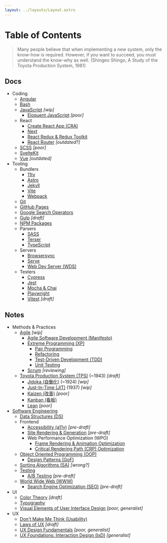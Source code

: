```yaml
---
layout: ../layouts/Layout.astro
---
```

# Table of Contents

>Many people believe that when implementing a new system, only the know-how is required. However, if you want to succeed, you must understand the know-why as well. (Shingeo Shingo, A Study of the Toyota Production System, 1981)

## Docs

- Coding
  - [Angular](docs/coding/angular/)
  - [Bash](docs/coding/bash/)
  - [JavaScript](docs/coding/js/) *[wip]*
    - [Eloquent JavaScript](docs/coding/js/eloquent_js/) *[poor]*
  - React
    - [Create React App (CRA)](docs/coding/react/cra/)
    - [Next](docs/coding/react/next/)
    - [React Redux & Redux Toolkit](docs/coding/react/react_redux_toolkit/)
    - [React Router](docs/coding/react/react_router/) *[outdated?]*
  - [SCSS](docs/coding/scss/) *[poor]*
  - [SvelteKit](docs/coding/sveltekit/)
  - [Vue](docs/coding/vue/) *[outdated]*
- Tooling
  - Bundlers
    - [11ty](docs/tooling/11ty/)
    - [Astro](docs/tooling/astro/)
    - [Jekyll](docs/tooling/jekyll/)
    - [Vite](docs/tooling/vite/)
    - [Webpack](docs/tooling/webpack/)
  - [Git](docs/tooling/git/)
  - [GitHub Pages](docs/tooling/gh_pages/)
  - [Google Search Operators](docs/tooling/google_search_operators/)
  - [Gulp](docs/tooling/gulp/) *[draft]*
  - [NPM Packages](docs/tooling/npm/)
  - Parsers
    - [SASS](docs/tooling/sass/)
    - [Terser](docs/tooling/terser/)
    - [TypeScript](docs/tooling/ts/)
  <!-- - Poppler[](docs/tooling/poppler/) *[pre-draft]* -->
  - Servers
    - [Browsersync](docs/tooling/browsersync/)
    - [Serve](docs/tooling/serve/)
    - [Web Dev Server (WDS)](docs/tooling/wds/)
  - Testers
    - [Cypress](docs/tooling/cypress/)
    - [Jest](docs/tooling/jest/)
    - [Mocha & Chai](docs/tooling/mocha-chai/)
    - [Playwright](docs/tooling/playwright/)
    - [Vitest](docs/tooling/vitest/) *[draft]*

## Notes

- Methods & Practices
  - [Agile](notes/method/agile/) *[wip]*
    - [Agile Software Development (Manifesto)](notes/method/agile/agile_software_dev/)
    - [Extreme Programming (XP)](notes/method/xp/)
      - [Pair Programming](notes/method/xp/pair_programming/)
      - [Refactoring](notes/method/xp/refactoring/)
      - [Test-Driven Development (TDD)](notes/method/xp/tdd/)
      - [Unit Testing](notes/method/xp/unit/)
    - [Scrum](notes/method/agile/scrum/) *[reviewing]*
  - [Toyota Production System (TPS)](notes/method/tps/) (~1943) *[draft]*
    - [Jidoka (自働化)](notes/method/tps/jidoka/) (~1924) *[wip]*
    - [Just-In-Time (JIT)](notes/method/tps/just_in_time/) (1937) *[wip]*
    - [Kaizen (改善)](notes/method/tps/kaizen/) *[poor]*
    - [Kanban (看板)](notes/method/tps/kanban/)
    - [Lean](notes/method/tps/lean/) *[poor]*
- [Software Engineering](notes/se/)
  <!-- - Architectural Patterns[](notes/se/arch_patterns/) *[pre-draft]* -->
  - [Data Structures (DS)](notes/se/data_structures/)
  - Frontend
    - [Accessibility (a11y)](notes/frontend/accessibility/) *[pre-draft]*
    - [Site Rendering & Generation](notes/frontend/site_rendering_and_generation/) *[pre-draft]*
    - Web Performance Optimization (WPO)
      - [Frame Rendering & Animation Optimization](notes/se/frontend/wpo/rendering_and_animation_optimization/)
      - [Critical Rendering Path (CRP) Optimization](notes/se/frontend/wpo/crp/)
  - [Object Oriented Programming (OOP)](notes/se/oop/)
    - [Design Patterns (GoF)](notes/se/oop/design_patterns/)
  - [Sorting Algorithms (SA)](notes/se/sorting_algorithms/) *[wrong?]*
  - [Testing](notes/se/testing/)
    - [A/B Testing](notes/se/testing/ab/) *[pre-draft]*
  - [World Wide Web (WWW)](notes/se/www/)
    - [Search Engine Optimization (SEO)](notes/se/www/seo/) *[pre-draft]*
- UI
  <!-- - Atomic Design[](notes/ui/atomic_design/) *[pre-draft]* -->
  - [Color Theory](notes/ui/color/) *[draft]*
  - [Typography](notes/ui/typography/)
  <!-- - Data Visualization[](notes/ui/data_visualization/) *[pre-draft]* -->
  - [Visual Elements of User Interface Design](notes/ui/visual_elements_of_ui_design/) *[poor, generalist]*
- UX
  - [Don't Make Me Think (Usability)](notes/ux/dont_make_me_think/)
  - [Laws of UX](notes/ux/laws_of_ux/) *[draft]*
  - [UX Design Fundamentals](notes/ux/ux_design_fundamentals/) *[poor, generalist]*
  - [UX Foundations: Interaction Design (IxD)](notes/ux/ux_foundations_ixd/) *[generalist]*
